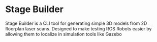 # Stage Builder

Stage Builder is a CLI tool for generating simple 3D models from 2D floorplan laser scans. Designed to make testing ROS Robots easier by allowing them to localize in simulation tools like Gazebo
